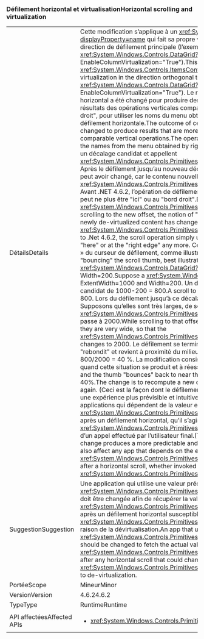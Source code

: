 ### <a name="horizontal-scrolling-and-virtualization"></a><span data-ttu-id="5607b-101">Défilement horizontal et virtualisation</span><span class="sxs-lookup"><span data-stu-id="5607b-101">Horizontal scrolling and virtualization</span></span>

|   |   |
|---|---|
|<span data-ttu-id="5607b-102">Détails</span><span class="sxs-lookup"><span data-stu-id="5607b-102">Details</span></span>|<span data-ttu-id="5607b-103">Cette modification s’applique à un <xref:System.Windows.Controls.ItemsControl?displayProperty=name> qui fait sa propre virtualisation dans le sens orthogonal vers la direction de défilement principale (l’exemple classique est <xref:System.Windows.Controls.DataGrid?displayProperty=name> avec EnableColumnVirtualization=&quot;True&quot;).</span><span class="sxs-lookup"><span data-stu-id="5607b-103">This change applies to an <xref:System.Windows.Controls.ItemsControl?displayProperty=name> that does its own virtualization in the direction orthogonal to the main scrolling direction (the chief example is <xref:System.Windows.Controls.DataGrid?displayProperty=name> with EnableColumnVirtualization=&quot;True&quot;).</span></span>  <span data-ttu-id="5607b-104">Le résultat de certaines opérations de défilement horizontal a été changé pour produire des résultats qui sont plus intuitifs et plus proches des résultats des opérations verticales comparables. Les opérations sont &quot;Défilement ici&quot; et &quot;Bord droit&quot;, pour utiliser les noms du menu obtenu en cliquant avec le bouton droit sur une barre de défilement horizontale.</span><span class="sxs-lookup"><span data-stu-id="5607b-104">The outcome of certain horizontal scrolling operations has been changed to produce results that are more intuitive and more analogous to the results of comparable vertical operations.The operations include &quot;Scroll Here&quot; and &quot;Right Edge&quot;, to use the names from the menu obtained by right-clicking a horizontal scrollbar.</span></span>  <span data-ttu-id="5607b-105">Les deux calculent un décalage candidat et appellent <xref:System.Windows.Controls.Primitives.IScrollInfo.SetHorizontalOffset(System.Double)>. Après le défilement jusqu’au nouveau décalage, la notion représentée par &quot;ici&quot; ou &quot;bord droit&quot; peut avoir changé, car le contenu nouvellement dévirtualisé a changé la valeur de <xref:System.Windows.Controls.Primitives.IScrollInfo.ExtentWidth?displayProperty=name>. Avant .NET 4.6.2, l’opération de défilement utilise simplement le décalage candidat, même s’il peut ne plus être &quot;ici&quot; ou au &quot;bord droit&quot;.</span><span class="sxs-lookup"><span data-stu-id="5607b-105">Both of these compute a candidate offset and call <xref:System.Windows.Controls.Primitives.IScrollInfo.SetHorizontalOffset(System.Double)>.After scrolling to the new offset, the notion of &quot;here&quot; or &quot;right edge&quot; may have changed because newly de-virtualized content has changed the value of <xref:System.Windows.Controls.Primitives.IScrollInfo.ExtentWidth?displayProperty=name>.Prior to .Net 4.6.2, the scroll operation simply uses the candidate offset, even though it may not be &quot;here&quot; or at the &quot;right edge&quot; any more.</span></span>  <span data-ttu-id="5607b-106">Ceci entraîne des effets comme un « rebondissement » du curseur de défilement, comme illustré dans l’exemple.</span><span class="sxs-lookup"><span data-stu-id="5607b-106">This results in effects like &quot;bouncing&quot; the scroll thumb, best illustrated by example.</span></span> <span data-ttu-id="5607b-107">Supposons qu’un <xref:System.Windows.Controls.DataGrid?displayProperty=name> a ExtentWidth=1000 et Width=200.</span><span class="sxs-lookup"><span data-stu-id="5607b-107">Suppose a <xref:System.Windows.Controls.DataGrid?displayProperty=name> has ExtentWidth=1000 and Width=200.</span></span>  <span data-ttu-id="5607b-108">Un défilement vers « Bord droit » utilise un décalage candidat de 1000-200 = 800.</span><span class="sxs-lookup"><span data-stu-id="5607b-108">A scroll to &quot;Right Edge&quot; uses candidate offset 1000 - 200 = 800.</span></span>  <span data-ttu-id="5607b-109">Lors du défilement jusqu’à ce décalage, les nouvelles colonnes sont dévirtualisées. Supposons qu’elles sont très larges, de sorte que <xref:System.Windows.Controls.Primitives.IScrollInfo.ExtentWidth?displayProperty=name> passe à 2000.</span><span class="sxs-lookup"><span data-stu-id="5607b-109">While scrolling to that offset, new columns are de- virtualized; let's suppose they are very wide, so that the <xref:System.Windows.Controls.Primitives.IScrollInfo.ExtentWidth?displayProperty=name> changes to 2000.</span></span>  <span data-ttu-id="5607b-110">Le défilement se termine avec HorizontalOffset=800, et le curseur &quot;rebondit&quot; et revient à proximité du milieu de la barre de défilement - précisément à 800/2000 = 40 %. La modification consiste à recalculer un nouveau décalage candidat quand cette situation se produit et à réessayer.</span><span class="sxs-lookup"><span data-stu-id="5607b-110">The scroll ends with HorizontalOffset=800, and the thumb &quot;bounces&quot; back to near the middle of the scrollbar - precisely at 800/2000 = 40%.The change is to recompute a new candidate offset when this situation occurs, and try again.</span></span> <span data-ttu-id="5607b-111">(Ceci est la façon dont le défilement vertical fonctionne déjà.) Le changement produit une expérience plus prévisible et intuitive pour l’utilisateur final, mais il peut aussi affecter les applications qui dépendent de la valeur exacte de <xref:System.Windows.Controls.Primitives.IScrollInfo.HorizontalOffset?displayProperty=name> après un défilement horizontal, qu’il s’agisse d’un appel explicite à <xref:System.Windows.Controls.Primitives.IScrollInfo.SetHorizontalOffset(System.Double)> ou d’un appel effectué par l’utilisateur final.</span><span class="sxs-lookup"><span data-stu-id="5607b-111">(This is how vertical scrolling works already.)The change produces a more predictable and intuitive experience for the end user, but it could also affect any app that depends on the exact value of <xref:System.Windows.Controls.Primitives.IScrollInfo.HorizontalOffset?displayProperty=name> after a horizontal scroll, whether invoked by the end user or by an explicit call to <xref:System.Windows.Controls.Primitives.IScrollInfo.SetHorizontalOffset(System.Double)>.</span></span>|
|<span data-ttu-id="5607b-112">Suggestion</span><span class="sxs-lookup"><span data-stu-id="5607b-112">Suggestion</span></span>|<span data-ttu-id="5607b-113">Une application qui utilise une valeur prédite pour <xref:System.Windows.Controls.Primitives.IScrollInfo.HorizontalOffset?displayProperty=name> doit être changée afin de récupérer la valeur réelle (et la valeur de <xref:System.Windows.Controls.Primitives.IScrollInfo.ExtentWidth?displayProperty=name>) après un défilement horizontal susceptible de modifier <xref:System.Windows.Controls.Primitives.IScrollInfo.ExtentWidth?displayProperty=name> en raison de la dévirtualisation.</span><span class="sxs-lookup"><span data-stu-id="5607b-113">An app that uses a predicted value for <xref:System.Windows.Controls.Primitives.IScrollInfo.HorizontalOffset?displayProperty=name> should be changed to fetch the actual value (and the value of <xref:System.Windows.Controls.Primitives.IScrollInfo.ExtentWidth?displayProperty=name>) after any horizontal scroll that could change <xref:System.Windows.Controls.Primitives.IScrollInfo.ExtentWidth?displayProperty=name> due to de-virtualization.</span></span>|
|<span data-ttu-id="5607b-114">Portée</span><span class="sxs-lookup"><span data-stu-id="5607b-114">Scope</span></span>|<span data-ttu-id="5607b-115">Mineur</span><span class="sxs-lookup"><span data-stu-id="5607b-115">Minor</span></span>|
|<span data-ttu-id="5607b-116">Version</span><span class="sxs-lookup"><span data-stu-id="5607b-116">Version</span></span>|<span data-ttu-id="5607b-117">4.6.2</span><span class="sxs-lookup"><span data-stu-id="5607b-117">4.6.2</span></span>|
|<span data-ttu-id="5607b-118">Type</span><span class="sxs-lookup"><span data-stu-id="5607b-118">Type</span></span>|<span data-ttu-id="5607b-119">Runtime</span><span class="sxs-lookup"><span data-stu-id="5607b-119">Runtime</span></span>|
|<span data-ttu-id="5607b-120">API affectées</span><span class="sxs-lookup"><span data-stu-id="5607b-120">Affected APIs</span></span>|<ul><li><xref:System.Windows.Controls.Primitives.IScrollInfo?displayProperty=nameWithType></li></ul>|

